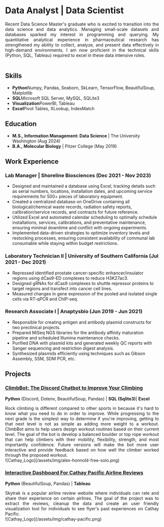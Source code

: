 # **Data Analyst | Data Scientist**<br>
<div style="text-align: justify;">
Recent Data Science Master's graduate who is excited to transition into the data science and data analytics. Managing small-scale datasets and databases sparked my interest in programming and querying. My quantitative analytical experience in pharmaceutical research has strengthened my ability to collect, analyze, and present data effectively in high-demand environments. I am now proficient in the technical skills (Python, SQL, Tableau) required to excel in these data intensive roles.
</div>
<br>

## **Skills**
- **Python**Numpy, Pandas, Seaborn, SkLearn, TensorFlow, BeautifulSoup, Matplotlib
- **SQL**Microsoft SQL Server, MySQL, SQLite3
- **Visualization**PowerBI, Tableau
- **Excel**Pivot Tables, XLookup, IndexMatch

## **Education**
- **M.S., Information Management: Data Science** | The University Washington (Aug 2024)
- **B.A., Molecular Biology** | Pitzer College (May 2019)

## **Work Experience**
### **Lab Manager | Shoreline Biosciences (Dec 2021 - Nov 2023)**
- Designed and maintained a database using Excel, tracking details such as serial numbers, locations, installation dates, and upcoming service requirements for 500+ pieces of laboratory equipment.<br>
- Created a centralized database on OneDrive containing all biological/chemical waste records, radiation safety reports, calibration/service records, and contracts for future reference.<br>
- Utilized Excel and automated calendar scheduling to optimally schedule installations, services, calibrations, and preventative maintenance, ensuring minimal downtime and conflict with ongoing experiments.<br>
- Implemented data-driven strategies to optimize inventory levels and restocking processes, ensuring consistent availability of communal lab consumable while staying within budget restrictions.

### **Laboratory Technician II | University of Southern California (Jul 2021 - Dec 2021)**
- Repressed identified prostate cancer-specific enhancer/insulator regions using dCas9-ED complexes to reduce H3K27ac3.<br>
- Designed gRNAs for dCas9 complexes to shuttle repressor proteins to target regions and transfect into cancer cell lines.<br>
- Measured changes in gene expression of the pooled and isolated single cells via RT-qPCR and ChIP-seq.

### **Research Associate I | Anaptysbio (Jun 2019 - Jun 2021)**
- Responsible for creating antigen and antibody plasmid constructs for two preclinical projects.<br>
- Prepared MiSeq NGS libraries for the antibody affinity maturation pipeline and scheduled Illumina maintenance checks.<br>
- Purified DNA with plasmid kits and generated weekly QC reports with Sanger sequencing and restriction digest analysis.<br>
- Synthesized plasmids efficiently using techniques such as Gibson Assembly, SSM, SDM PCR, etc.

## **Projects**
### [ClimbBot: The Discord Chatbot to Improve Your Climbing](https://github.com/prestonc0903/Discord_ClimbBot)
**Python** (Discord, Dotenv, BeautifulSoup, Pandas) | **SQL (Sqlite3)**| **Excel** 
<div style="text-align: justify;">
Rock climbing is different compared to other sports in because it's hard to know what you need to do in order to improve. While progressing to the next grade is the simplest way to determine if you're improving, getting to that next level is not as simple as adding more weight to a workout. ClimbBot aims to help users design workout routines based on their current level. The goal of the bot is develop a balanced boulder or top rope workout that can help climbers with their mobility, flexibility, strength, and most importantly confidence. Future versions will make the bot more user interactive and provide feedback based on how well the climber worked through the proposed workout. 
</div>
![Cathay_Logo](/assets/img/alex-honnold-free-solo.png)

### [Interactive Dashboard For Cathay Pacific Airline Reviews](https://github.com/prestonc0903/cathaypacific_tableau/tree/main)
**Python** (BeautifulSoup, Pandas) | **Tableau**
<div style="text-align: justify;">
Skytrak is a popular airline review website where individuals can rate and share their experience on certain airlines. The goal of the project was to extract the reviews, cleanup the data and create an user friendly visualization tool for individuals to see flyer's past experiences on Cathay Pacific.
</div>
![Cathay_Logo](/assets/img/cathay-pacific.png)



